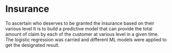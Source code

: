 # Insurance
To ascertain who deserves to be granted the insurance based on their various level
It is to build a predictive model that can provide the total amount of claim by each of the customer at various level in a given time.
The logistic regression was carried and different ML models were applied to get the designated result.
